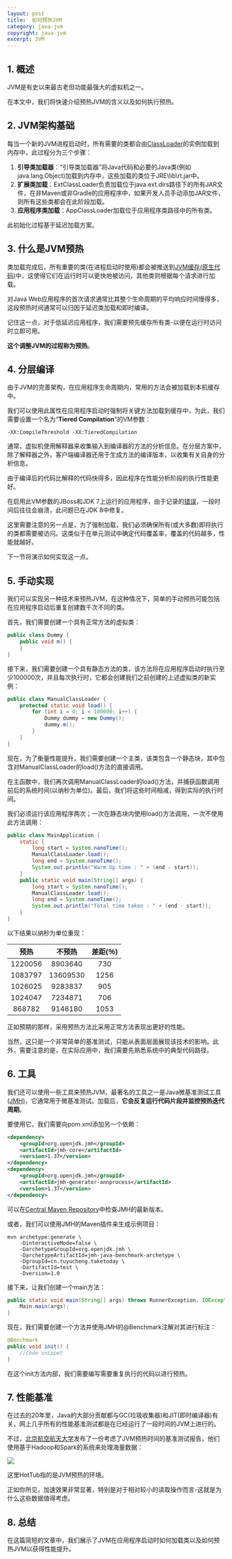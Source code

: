 ```yaml
---
layout: post
title:  如何预热JVM
category: java-jvm
copyright: java-jvm
excerpt: JVM
---
```


## 1. 概述

JVM是有史以来最古老但功能最强大的虚拟机之一。

在本文中，我们将快速介绍预热JVM的含义以及如何执行预热。

## 2. JVM架构基础

每当一个新的JVM进程启动时，所有需要的类都会由[ClassLoader](https://docs.oracle.com/en/java/javase/21/docs/api/java.base/java/lang/ClassLoader.html)的实例加载到内存中，此过程分为三个步骤：

1. **引导类加载器**：“引导类加载器”将Java代码和必要的Java类(例如java.lang.Object)加载到内存中，这些加载的类位于JRE\\lib\\rt.jar中。
2. **扩展类加载**：ExtClassLoader负责加载位于java.ext.dirs路径下的所有JAR文件，在非Maven或非Gradle的应用程序中，如果开发人员手动添加JAR文件，则所有这些类都会在此阶段加载。
3. **应用程序类加载**：AppClassLoader加载位于应用程序类路径中的所有类。

此初始化过程基于延迟加载方案。

## 3. 什么是JVM预热

类加载完成后，所有重要的类(在进程启动时使用)都会被推送到[JVM缓存(原生代码)](https://www.ibm.com/support/knowledgecenter/en/SSAW57_8.5.5/com.ibm.websphere.nd.doc/ae/rdyn_tunediskcache.html)中，这使得它们在运行时可以更快地被访问，其他类则根据每个请求进行加载。

对Java Web应用程序的首次请求通常比其整个生命周期的平均响应时间慢得多，这段预热时间通常可以归因于延迟类加载和即时编译。

记住这一点，对于低延迟应用程序，我们需要预先缓存所有类-以便在运行时访问时立即可用。

**这个调整JVM的过程称为预热**。

## 4. 分层编译

由于JVM的完善架构，在应用程序生命周期内，常用的方法会被加载到本机缓存中。

我们可以使用此属性在应用程序启动时强制将关键方法加载到缓存中，为此，我们需要设置一个名为“**Tiered Compilation**”的VM参数：

```shell
-XX:CompileThreshold -XX:TieredCompilation
```

通常，虚拟机使用解释器来收集输入到编译器的方法的分析信息。在分层方案中，除了解释器之外，客户端编译器还用于生成方法的编译版本，以收集有关自身的分析信息。

由于编译后的代码比解释的代码快得多，因此程序在性能分析阶段的执行性能更好。

在启用此VM参数的JBoss和JDK 7上运行的应用程序，由于记录的[错误](https://issues.jboss.org/browse/JBEAP-26)，一段时间后往往会崩溃，此问题已在JDK 8中修复。

这里需要注意的另一点是，为了强制加载，我们必须确保所有(或大多数)即将执行的类都需要被访问。这类似于在单元测试中确定代码覆盖率，覆盖的代码越多，性能就越好。

下一节将演示如何实现这一点。

## 5. 手动实现

我们可以实现另一种技术来预热JVM，在这种情况下，简单的手动预热可能包括在应用程序启动后重复创建数千次不同的类。

首先，我们需要创建一个具有正常方法的虚拟类：

```java
public class Dummy {
    public void m() {
    }
}
```

接下来，我们需要创建一个具有静态方法的类，该方法将在应用程序启动时执行至少100000次，并且每次执行时，它都会创建我们之前创建的上述虚拟类的新实例：

```java
public class ManualClassLoader {
    protected static void load() {
        for (int i = 0; i < 100000; i++) {
            Dummy dummy = new Dummy();
            dummy.m();
        }
    }
}
```

现在，为了衡量性能提升，我们需要创建一个主类，该类包含一个静态块，其中包含对ManualClassLoader的load()方法的直接调用。

在主函数中，我们再次调用ManualClassLoader的load()方法，并捕获函数调用前后的系统时间(以纳秒为单位)。最后，我们将这些时间相减，得到实际的执行时间。

我们必须运行该应用程序两次；一次在静态块内使用load()方法调用，一次不使用此方法调用：

```java
public class MainApplication {
    static {
        long start = System.nanoTime();
        ManualClassLoader.load();
        long end = System.nanoTime();
        System.out.println("Warm Up time : " + (end - start));
    }
    public static void main(String[] args) {
        long start = System.nanoTime();
        ManualClassLoader.load();
        long end = System.nanoTime();
        System.out.println("Total time taken : " + (end - start));
    }
}
```

以下结果以纳秒为单位重现：

|   预热    |   不预热    | 差距(％) |
|:-------:|:--------:|:-----:|
| 1220056 | 8903640  |  730  |
| 1083797 | 13609530 | 1256  |
| 1026025 | 9283837  |  905  |
| 1024047 | 7234871  |  706  |
| 868782  | 9146180  | 1053  |

正如预期的那样，采用预热方法比采用正常方法表现出更好的性能。

当然，这只是一个非常简单的基准测试，只能从表面层面展现该技术的影响。此外，需要注意的是，在实际应用中，我们需要先熟悉系统中的典型代码路径。

## 6. 工具

我们还可以使用一些工具来预热JVM，最著名的工具之一是Java微基准测试工具([JMH)](http://openjdk.java.net/projects/code-tools/jmh/)，它通常用于微基准测试。加载后，**它会反复运行代码片段并监控预热迭代周期**。

要使用它，我们需要向pom.xml添加另一个依赖：

```xml
<dependency>
    <groupId>org.openjdk.jmh</groupId>
    <artifactId>jmh-core</artifactId>
    <version>1.37</version>
</dependency>
<dependency>
    <groupId>org.openjdk.jmh</groupId>
    <artifactId>jmh-generator-annprocess</artifactId>
    <version>1.37</version>
</dependency>
```

可以在[Central Maven Repository](https://mvnrepository.com/search?q=org.openjdk.jmh)中检查JMH的最新版本。

或者，我们可以使用JMH的Maven插件来生成示例项目：

```shell
mvn archetype:generate \
    -DinteractiveMode=false \
    -DarchetypeGroupId=org.openjdk.jmh \
    -DarchetypeArtifactId=jmh-java-benchmark-archetype \
    -DgroupId=cn.tuyucheng.taketoday \
    -DartifactId=test \
    -Dversion=1.0
```

接下来，让我们创建一个main方法：

```java
public static void main(String[] args) throws RunnerException, IOException {
    Main.main(args);
}
```

现在，我们需要创建一个方法并使用JMH的@Benchmark注解对其进行标注：

```java
@Benchmark
public void init() {
    //code snippet	
}
```

在这个init方法内部，我们需要编写需要重复执行的代码以进行预热。

## 7. 性能基准

在过去的20年里，Java的大部分贡献都与GC(垃圾收集器)和JIT(即时编译器)有关，网上几乎所有的性能基准测试都是在已经运行了一段时间的JVM上进行的。

不过，[北京航空航天大学](http://www.eecg.toronto.edu/~yuan/papers/osdi16-hottub.pdf)发布了一份考虑了JVM预热时间的基准测试报告，他们使用基于Hadoop和Spark的系统来处理海量数据：

![](/assets/images/2025/javajvm/javajvmwarmup01.png)

这里HotTub指的是JVM预热的环境。

正如你所见，加速效果非常显著，特别是对于相对较小的读取操作而言-这就是为什么这些数据值得考虑。

## 8. 总结

在这篇简短的文章中，我们展示了JVM在应用程序启动时如何加载类以及如何预热JVM以获得性能提升。
